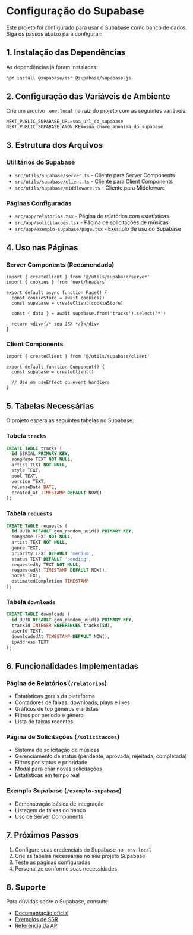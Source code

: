 # Configuração do Supabase

Este projeto foi configurado para usar o Supabase como banco de dados. Siga os passos abaixo para configurar:

## 1. Instalação das Dependências

As dependências já foram instaladas:
```bash
npm install @supabase/ssr @supabase/supabase-js
```

## 2. Configuração das Variáveis de Ambiente

Crie um arquivo `.env.local` na raiz do projeto com as seguintes variáveis:

```env
NEXT_PUBLIC_SUPABASE_URL=sua_url_do_supabase
NEXT_PUBLIC_SUPABASE_ANON_KEY=sua_chave_anonima_do_supabase
```

## 3. Estrutura dos Arquivos

### Utilitários do Supabase
- `src/utils/supabase/server.ts` - Cliente para Server Components
- `src/utils/supabase/client.ts` - Cliente para Client Components
- `src/utils/supabase/middleware.ts` - Cliente para Middleware

### Páginas Configuradas
- `src/app/relatorios.tsx` - Página de relatórios com estatísticas
- `src/app/solicitacoes.tsx` - Página de solicitações de músicas
- `src/app/exemplo-supabase/page.tsx` - Exemplo de uso do Supabase

## 4. Uso nas Páginas

### Server Components (Recomendado)
```tsx
import { createClient } from '@/utils/supabase/server'
import { cookies } from 'next/headers'

export default async function Page() {
  const cookieStore = await cookies()
  const supabase = createClient(cookieStore)
  
  const { data } = await supabase.from('tracks').select('*')
  
  return <div>{/* seu JSX */}</div>
}
```

### Client Components
```tsx
import { createClient } from '@/utils/supabase/client'

export default function Component() {
  const supabase = createClient()
  
  // Use em useEffect ou event handlers
}
```

## 5. Tabelas Necessárias

O projeto espera as seguintes tabelas no Supabase:

### Tabela `tracks`
```sql
CREATE TABLE tracks (
  id SERIAL PRIMARY KEY,
  songName TEXT NOT NULL,
  artist TEXT NOT NULL,
  style TEXT,
  pool TEXT,
  version TEXT,
  releaseDate DATE,
  created_at TIMESTAMP DEFAULT NOW()
);
```

### Tabela `requests`
```sql
CREATE TABLE requests (
  id UUID DEFAULT gen_random_uuid() PRIMARY KEY,
  songName TEXT NOT NULL,
  artist TEXT NOT NULL,
  genre TEXT,
  priority TEXT DEFAULT 'medium',
  status TEXT DEFAULT 'pending',
  requestedBy TEXT NOT NULL,
  requestedAt TIMESTAMP DEFAULT NOW(),
  notes TEXT,
  estimatedCompletion TIMESTAMP
);
```

### Tabela `downloads`
```sql
CREATE TABLE downloads (
  id UUID DEFAULT gen_random_uuid() PRIMARY KEY,
  trackId INTEGER REFERENCES tracks(id),
  userId TEXT,
  downloadedAt TIMESTAMP DEFAULT NOW(),
  ipAddress TEXT
);
```

## 6. Funcionalidades Implementadas

### Página de Relatórios (`/relatorios`)
- Estatísticas gerais da plataforma
- Contadores de faixas, downloads, plays e likes
- Gráficos de top gêneros e artistas
- Filtros por período e gênero
- Lista de faixas recentes

### Página de Solicitações (`/solicitacoes`)
- Sistema de solicitação de músicas
- Gerenciamento de status (pendente, aprovada, rejeitada, completada)
- Filtros por status e prioridade
- Modal para criar novas solicitações
- Estatísticas em tempo real

### Exemplo Supabase (`/exemplo-supabase`)
- Demonstração básica de integração
- Listagem de faixas do banco
- Uso de Server Components

## 7. Próximos Passos

1. Configure suas credenciais do Supabase no `.env.local`
2. Crie as tabelas necessárias no seu projeto Supabase
3. Teste as páginas configuradas
4. Personalize conforme suas necessidades

## 8. Suporte

Para dúvidas sobre o Supabase, consulte:
- [Documentação oficial](https://supabase.com/docs)
- [Exemplos de SSR](https://supabase.com/docs/guides/auth/server-side/nextjs)
- [Referência da API](https://supabase.com/docs/reference/javascript)

